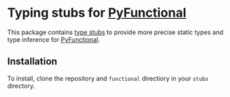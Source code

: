 # Typing stubs for [PyFunctional](https://github.com/EntilZha/PyFunctional/)

This package contains [type stubs](https://www.python.org/dev/peps/pep-0561/)
to provide more precise static types and type inference for
[PyFunctional](https://github.com/EntilZha/PyFunctional/).

## Installation
To install, clone the repository and `functional` directiory in your `stubs` directory.
